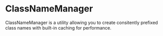 ClassNameManager
================

ClassNameManager is a utility allowing you to create consitently prefixed class names with built-in caching for performance.
